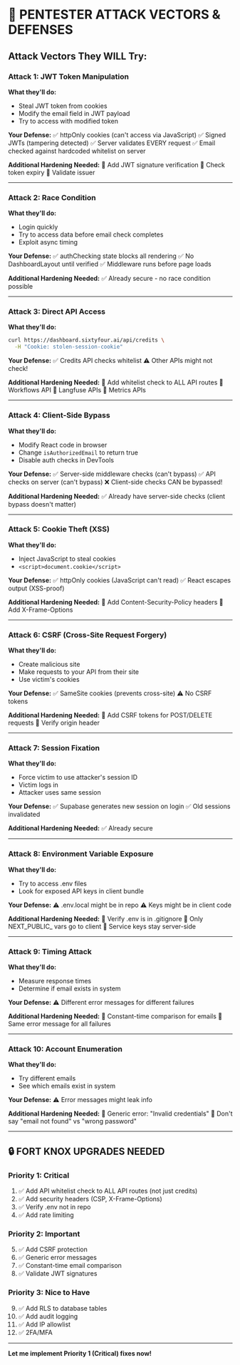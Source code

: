# 🚨 PENTESTER ATTACK VECTORS & DEFENSES

## Attack Vectors They WILL Try:

### **Attack 1: JWT Token Manipulation**
**What they'll do:**
- Steal JWT token from cookies
- Modify the email field in JWT payload
- Try to access with modified token

**Your Defense:**
✅ httpOnly cookies (can't access via JavaScript)
✅ Signed JWTs (tampering detected)
✅ Server validates EVERY request
✅ Email checked against hardcoded whitelist on server

**Additional Hardening Needed:**
🔧 Add JWT signature verification
🔧 Check token expiry
🔧 Validate issuer

---

### **Attack 2: Race Condition**
**What they'll do:**
- Login quickly
- Try to access data before email check completes
- Exploit async timing

**Your Defense:**
✅ authChecking state blocks all rendering
✅ No DashboardLayout until verified
✅ Middleware runs before page loads

**Additional Hardening Needed:**
✅ Already secure - no race condition possible

---

### **Attack 3: Direct API Access**
**What they'll do:**
```bash
curl https://dashboard.sixtyfour.ai/api/credits \
  -H "Cookie: stolen-session-cookie"
```

**Your Defense:**
✅ Credits API checks whitelist
⚠️ Other APIs might not check!

**Additional Hardening Needed:**
🔧 Add whitelist check to ALL API routes
🔧 Workflows API
🔧 Langfuse APIs
🔧 Metrics APIs

---

### **Attack 4: Client-Side Bypass**
**What they'll do:**
- Modify React code in browser
- Change `isAuthorizedEmail` to return true
- Disable auth checks in DevTools

**Your Defense:**
✅ Server-side middleware checks (can't bypass)
✅ API checks on server (can't bypass)
❌ Client-side checks CAN be bypassed!

**Additional Hardening Needed:**
✅ Already have server-side checks (client bypass doesn't matter)

---

### **Attack 5: Cookie Theft (XSS)**
**What they'll do:**
- Inject JavaScript to steal cookies
- ```<script>document.cookie</script>```

**Your Defense:**
✅ httpOnly cookies (JavaScript can't read)
✅ React escapes output (XSS-proof)

**Additional Hardening Needed:**
🔧 Add Content-Security-Policy headers
🔧 Add X-Frame-Options

---

### **Attack 6: CSRF (Cross-Site Request Forgery)**
**What they'll do:**
- Create malicious site
- Make requests to your API from their site
- Use victim's cookies

**Your Defense:**
✅ SameSite cookies (prevents cross-site)
⚠️ No CSRF tokens

**Additional Hardening Needed:**
🔧 Add CSRF tokens for POST/DELETE requests
🔧 Verify origin header

---

### **Attack 7: Session Fixation**
**What they'll do:**
- Force victim to use attacker's session ID
- Victim logs in
- Attacker uses same session

**Your Defense:**
✅ Supabase generates new session on login
✅ Old sessions invalidated

**Additional Hardening Needed:**
✅ Already secure

---

### **Attack 8: Environment Variable Exposure**
**What they'll do:**
- Try to access .env files
- Look for exposed API keys in client bundle

**Your Defense:**
⚠️ .env.local might be in repo
⚠️ Keys might be in client code

**Additional Hardening Needed:**
🔧 Verify .env is in .gitignore
🔧 Only NEXT_PUBLIC_ vars go to client
🔧 Service keys stay server-side

---

### **Attack 9: Timing Attack**
**What they'll do:**
- Measure response times
- Determine if email exists in system

**Your Defense:**
⚠️ Different error messages for different failures

**Additional Hardening Needed:**
🔧 Constant-time comparison for emails
🔧 Same error message for all failures

---

### **Attack 10: Account Enumeration**
**What they'll do:**
- Try different emails
- See which emails exist in system

**Your Defense:**
⚠️ Error messages might leak info

**Additional Hardening Needed:**
🔧 Generic error: "Invalid credentials"
🔧 Don't say "email not found" vs "wrong password"

---

## 🔒 FORT KNOX UPGRADES NEEDED

### **Priority 1: Critical**
1. ✅ Add API whitelist check to ALL API routes (not just credits)
2. ✅ Add security headers (CSP, X-Frame-Options)
3. ✅ Verify .env not in repo
4. ✅ Add rate limiting

### **Priority 2: Important**
5. ✅ Add CSRF protection
6. ✅ Generic error messages
7. ✅ Constant-time email comparison
8. ✅ Validate JWT signatures

### **Priority 3: Nice to Have**
9. ✅ Add RLS to database tables
10. ✅ Add audit logging
11. ✅ Add IP allowlist
12. ✅ 2FA/MFA

---

**Let me implement Priority 1 (Critical) fixes now!**

